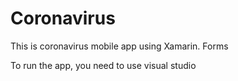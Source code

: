 # Coronavirus
This is coronavirus mobile app using Xamarin. Forms

To run the app, you need to use visual studio
